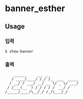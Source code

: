 # banner_esther

## **Usage**

### 입력
```
$ show-banner
```

### 출력
```
    ______     __  __
   / ____/____/ /_/ /_  ___  _____
  / __/ / ___/ __/ __ \/ _ \/ ___/
 / /___(__  ) /_/ / / /  __/ /
/_____/____/\__/_/ /_/\___/_/
```
